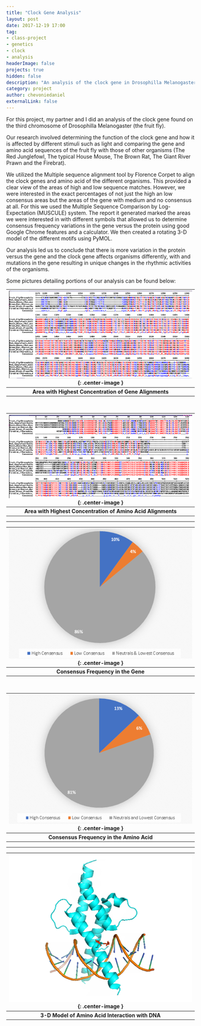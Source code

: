 ```yaml
---
title: "Clock Gene Analysis"
layout: post
date: 2017-12-19 17:00
tag:
- class-project
- genetics
- clock
- analysis
headerImage: false
projects: true
hidden: false
description: "An analysis of the clock gene in Drosophilla Melanogaster (fruit fly) and a comparison with the clock genes found in other organisms."
category: project
author: chevoniedaniel
externalLink: false
---
```


For this project, my partner and I did an analysis of the clock gene found on the third chromosome of Drosophilla Melanogaster (the fruit fly).

Our research involved determining the function of the clock gene and how it is affected by different stimuli such as light and comparing the gene and amino acid sequences of the fruit fly with those of other organisms (The Red Junglefowl, The typical House Mouse, The Brown Rat, The Giant River Prawn and the Firebrat). 

We utilized the Multiple sequence alignment tool by Florence Corpet to align the clock genes and amino acid of the different organisms. This provided a clear view of the areas of high and low sequence matches. However, we were interested in the exact percentages of not just the high an low consensus areas but the areas of the gene with medium and no consensus at all. For this we used the Multiple Sequence Comparison by Log-Expectation (MUSCULE) system. The report it generated marked the areas we were interested in with different symbols that allowed us to determine consensus frequency variations in the gene versus the protein using good Google Chrome features and a calculator. We then created a rotating 3-D model of the different motifs using PyMOL.

Our analysis led us to conclude that there is more variation in the protein versus the gene and the clock gene affects organisms differently, with and mutations in the gene resulting in unique changes in the rhythmic activities of the organisms.

Some pictures detailing portions of our analysis can be found below:
	
| ![Area with Highest Concentration of Gene Alignments](/assets/images/clock_gene_analysis/gene_alignment.PNG){: .center-image } |
|:--:|
| __Area with Highest Concentration of Gene Alignments__ |

<br>

| ![Area with Highest Concentration of Amino Acid Alignments](/assets/images/clock_gene_analysis/protein_alignment.PNG){: .center-image } |
|:--:|
| __Area with Highest Concentration of Amino Acid Alignments__ |

---

| ![Consensus Frequency in the Gene](/assets/images/clock_gene_analysis/Concensus_Frequency_Gene.PNG){: .center-image } |
|:--:|
| __Consensus Frequency in the Gene__ |

<br>

| ![Consensus Frequency in the Amino Acid](/assets/images/clock_gene_analysis/Concensus_Frequency_Protein.PNG){: .center-image } |
|:--:|
| __Consensus Frequency in the Amino Acid__ |

---

| ![3-D Model of Amino Acid Interaction with DNA](/assets/images/clock_gene_analysis/protein_model.PNG){: .center-image } |
|:--:|
| __3-D Model of Amino Acid Interaction with DNA__ |